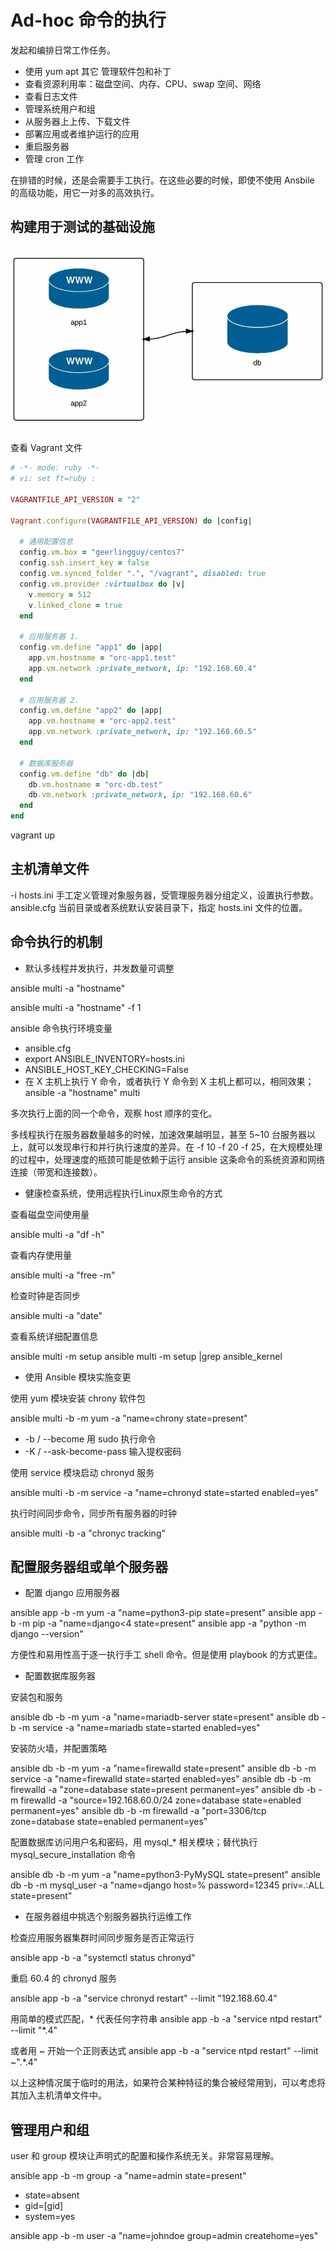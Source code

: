 # Ad-hoc 命令的执行

发起和编排日常工作任务。

- 使用 yum apt 其它 管理软件包和补丁
- 查看资源利用率：磁盘空间、内存、CPU、swap 空间、网络
- 查看日志文件
- 管理系统用户和组
- 从服务器上上传、下载文件
- 部署应用或者维护运行的应用
- 重启服务器
- 管理 cron 工作

在排错的时候，还是会需要手工执行。在这些必要的时候，即使不使用 Ansbile 的高级功能，用它一对多的高效执行。

## 构建用于测试的基础设施

![3 servers](./ch3-1.jpg)

查看 Vagrant 文件

```ruby
# -*- mode: ruby -*-
# vi: set ft=ruby :

VAGRANTFILE_API_VERSION = "2"

Vagrant.configure(VAGRANTFILE_API_VERSION) do |config|

  # 通用配置信息
  config.vm.box = "geerlingguy/centos7"
  config.ssh.insert_key = false
  config.vm.synced_folder ".", "/vagrant", disabled: true
  config.vm.provider :virtualbox do |v|
    v.memory = 512
    v.linked_clone = true
  end

  # 应用服务器 1.
  config.vm.define "app1" do |app|
    app.vm.hostname = "orc-app1.test"
    app.vm.network :private_network, ip: "192.168.60.4"
  end

  # 应用服务器 2.
  config.vm.define "app2" do |app|
    app.vm.hostname = "orc-app2.test"
    app.vm.network :private_network, ip: "192.168.60.5"
  end

  # 数据库服务器
  config.vm.define "db" do |db|
    db.vm.hostname = "orc-db.test"
    db.vm.network :private_network, ip: "192.168.60.6"
  end
end
```

vagrant up


## 主机清单文件

-i hosts.ini 手工定义管理对象服务器，受管理服务器分组定义，设置执行参数。
ansible.cfg 当前目录或者系统默认安装目录下，指定 hosts.ini 文件的位置。



## 命令执行的机制

* 默认多线程并发执行，并发数量可调整

ansible multi -a "hostname"

ansible multi -a "hostname" -f 1


ansible 命令执行环境变量

* ansible.cfg
* export ANSIBLE_INVENTORY=hosts.ini
* ANSIBLE_HOST_KEY_CHECKING=False
* 在 X 主机上执行 Y 命令，或者执行 Y 命令到 X 主机上都可以，相同效果；ansible  -a "hostname" multi

多次执行上面的同一个命令，观察 host 顺序的变化。

多线程执行在服务器数量越多的时候，加速效果越明显，甚至 5~10 台服务器以上，就可以发现串行和并行执行速度的差异。在 -f 10  -f 20  -f 25，在大规模处理的过程中，处理速度的瓶颈可能是依赖于运行 ansible 这条命令的系统资源和网络连接（带宽和连接数）。

*  健康检查系统，使用远程执行Linux原生命令的方式

查看磁盘空间使用量

ansible multi -a "df -h"

查看内存使用量

ansible multi -a "free -m"

检查时钟是否同步

ansible multi -a "date"

查看系统详细配置信息

ansible multi -m setup 
ansible multi -m setup |grep ansible_kernel

* 使用 Ansible 模块实施变更

使用 yum 模块安装 chrony 软件包

ansible multi -b -m yum -a "name=chrony state=present"

* -b / --become 用 sudo 执行命令
* -K / --ask-become-pass 输入提权密码

使用 service 模块启动 chronyd 服务

ansible multi -b -m service -a "name=chronyd state=started enabled=yes"

执行时间同步命令，同步所有服务器的时钟

ansible multi -b -a "chronyc tracking"


## 配置服务器组或单个服务器

* 配置 django 应用服务器

ansible app -b -m yum -a "name=python3-pip state=present"
ansible app -b -m pip -a "name=django<4 state=present"
ansible app -a "python -m django --version"

方便性和易用性高于逐一执行手工 shell 命令。但是使用 playbook 的方式更佳。

* 配置数据库服务器

安装包和服务

ansible db -b -m yum -a "name=mariadb-server state=present"
ansible db -b -m service -a "name=mariadb state=started enabled=yes"

安装防火墙，并配置策略

ansible db -b -m yum -a "name=firewalld state=present"
ansible db -b -m service -a "name=firewalld state=started enabled=yes"
ansible db -b -m firewalld -a "zone=database state=present permanent=yes"
ansible db -b -m firewalld -a "source=192.168.60.0/24 zone=database state=enabled permanent=yes"
ansible db -b -m firewalld -a "port=3306/tcp zone=database state=enabled permanent=yes"

配置数据库访问用户名和密码，用 mysql_* 相关模块；替代执行 mysql_secure_installation 命令

ansible db -b -m yum -a "name=python3-PyMySQL state=present"
ansible db -b -m mysql_user -a "name=django host=% password=12345 priv=*.*:ALL state=present"

* 在服务器组中挑选个别服务器执行运维工作

检查应用服务器集群时间同步服务是否正常运行

ansible app -b -a "systemctl status chronyd"

重启 60.4 的 chronyd 服务

ansible app -b -a "service chronyd restart" --limit "192.168.60.4"

用简单的模式匹配，* 代表任何字符串
ansible app -b -a "service ntpd restart" --limit "*.4"

或者用 ~ 开始一个正则表达式
ansible app -b -a "service ntpd restart" --limit ~".*\.4"

以上这种情况属于临时的用法，如果符合某种特征的集合被经常用到，可以考虑将其加入主机清单文件中。

## 管理用户和组

user 和 group 模块让声明式的配置和操作系统无关。非常容易理解。

ansible app -b -m group -a "name=admin state=present"

* state=absent
* gid=[gid]
* system=yes

ansible app -b -m user -a "name=johndoe group=admin createhome=yes"


